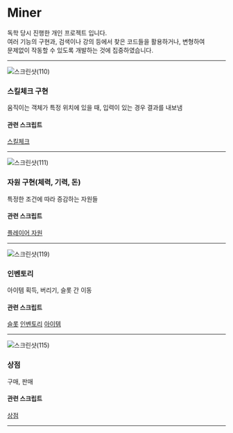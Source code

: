 # Miner

독학 당시 진행한 개인 프로젝트 입니다.  
여러 기능의 구현과, 검색이나 강의 등에서 찾은 코드들을 활용하거나, 변형하여  
문제없이 작동할 수 있도록 개발하는 것에 집중하였습니다.  


***


![스크린샷(110)](https://github.com/Woomingyu/Miner/assets/119576417/97fa01dd-794f-4121-8637-6f670593167a)
### 스킬체크 구현  
움직이는 객체가 특정 위치에 있을 때, 입력이 있는 경우 결과를 내보냄  

#### 관련 스크립트  
[스킬체크](https://github.com/Woomingyu/Miner/blob/93d93d05550ec2e7f846838cbbd59fdbaac65584/Assets/Scripts/Cursor.cs#L78)  

***

![스크린샷(111)](https://github.com/Woomingyu/Miner/assets/119576417/60247b1a-fa7f-4226-a1ef-6d1e706c3fbe)
### 자원 구현(체력, 기력, 돈)  
특정한 조건에 따라 증감하는 자원들  

#### 관련 스크립트  
[플레이어 자원](https://github.com/Woomingyu/Miner/blob/93d93d05550ec2e7f846838cbbd59fdbaac65584/Assets/Scripts/PlayerController.cs#L300)

***

![스크린샷(119)](https://github.com/Woomingyu/Miner/assets/119576417/134a0cde-5e9d-4078-be8c-374e50110701)
### 인벤토리  
아이템 획득, 버리기, 슬롯 간 이동  

#### 관련 스크립트  
[슬롯](https://github.com/Woomingyu/Miner/blob/6d60b84f52aa25b554059dd23f22d75e106d1c87/Assets/Scripts/UI_Scripts/Slot.cs#L128)
[인벤토리](https://github.com/Woomingyu/Miner/blob/6d60b84f52aa25b554059dd23f22d75e106d1c87/Assets/Scripts/UI_Scripts/Inventory.cs#L74)
[아이템](https://github.com/Woomingyu/Miner/blob/6d60b84f52aa25b554059dd23f22d75e106d1c87/Assets/Scripts/Item.cs#L6)
***

![스크린샷(115)](https://github.com/Woomingyu/Miner/assets/119576417/93b41621-18d9-4d7e-9cd0-2ec6ed2d4b7f)
### 상점  
구매, 판매  

#### 관련 스크립트  
[상점](https://github.com/Woomingyu/Miner/blob/6d60b84f52aa25b554059dd23f22d75e106d1c87/Assets/Scripts/UI_Scripts/Inventory.cs#L131)

***

